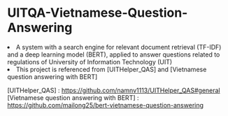 # UITQA-Vietnamese-Question-Answering

<li>A system with a search engine for relevant document retrieval (TF-IDF) and a deep learning model (BERT), applied to answer questions related to regulations of University of Information Technology (UIT)

<li>This project is referenced from [UITHelper_QAS] and [Vietnamese question answering with BERT]



[UITHelper_QAS] : https://github.com/namnv1113/UITHelper_QAS#general
[Vietnamese question answering with BERT] : https://github.com/mailong25/bert-vietnamese-question-answering

